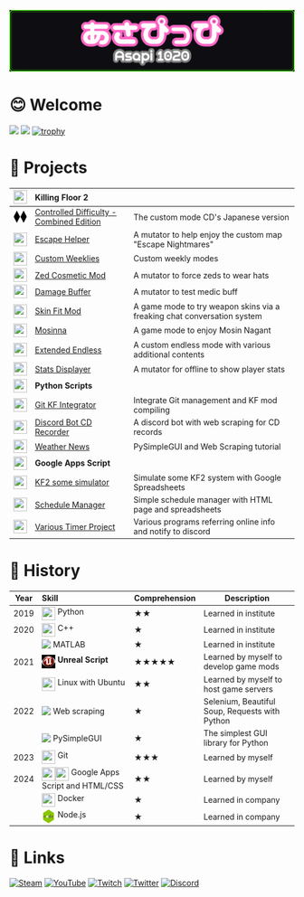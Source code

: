 ![](Asp1020_Simple.png)

# 😊 Welcome
![](https://github-readme-stats.vercel.app/api?username=Asapi1020&hide_border=true&theme=shadow_green&show_icons=true&count_private=true&exclude_repo=DIscordMessage) ![](https://github-readme-stats.vercel.app/api/top-langs/?username=Asapi1020&layout=compact&hide_border=true&exclude_repo=DIscordMessage&theme=shadow_green)
[![trophy](https://github-profile-trophy.vercel.app/?username=Asapi1020&theme=onedark&column=8)](https://github.com/ryo-ma/github-profile-trophy)

# 📂 Projects
|<img src="https://wiki.killingfloor2.com/images/7/7a/KF2_Icon.png" width="24" height="24" align="top">|**Killing Floor 2**||
|-|:-|-|
|<img src="CD.png" width="24" height="24" align="top">|[Controlled Difficulty - Combined Edition](https://github.com/Asapi1020/CD-Combined-Edition)|The custom mode CD's Japanese version|
|<img src="https://simpleicons.org/icons/unrealengine.svg" width="24" height="24" align="top">|[Escape Helper](https://github.com/Asapi1020/Escape-Helper)|A mutator to help enjoy the custom map "Escape Nightmares"|
|<img src="https://simpleicons.org/icons/unrealengine.svg" width="24" height="24" align="top">|[Custom Weeklies](https://github.com/Asapi1020/Custom-Weeklies)|Custom weekly modes|
|<img src="https://simpleicons.org/icons/unrealengine.svg" width="24" height="24" align="top">|[Zed Cosmetic Mod](https://github.com/Asapi1020/ZedCosmeticMut)|A mutator to force zeds to wear hats|
|<img src="https://simpleicons.org/icons/unrealengine.svg" width="24" height="24" align="top">|[Damage Buffer](https://github.com/Asapi1020/DamagBuffer)|A mutator to test medic buff|
|<img src="https://simpleicons.org/icons/unrealengine.svg" width="24" height="24" align="top">|[Skin Fit Mod](https://github.com/Asapi1020/SkinFitMod)|A game mode to try weapon skins via a freaking chat conversation system|
|<img src="https://simpleicons.org/icons/unrealengine.svg" width="24" height="24" align="top">|[Mosinna](https://github.com/Asapi1020/Mosinna)|A game mode to enjoy Mosin Nagant|
|<img src="https://simpleicons.org/icons/unrealengine.svg" width="24" height="24" align="top">|[Extended Endless](https://github.com/Asapi1020/Extended-Endless)|A custom endless mode with various additional contents|
|<img src="https://simpleicons.org/icons/unrealengine.svg" width="24" height="24" align="top">|[Stats Displayer](https://github.com/Asapi1020/StatsDisplayer)|A mutator for offline to show player stats|
|<img src="https://upload.wikimedia.org/wikipedia/commons/thumb/c/c3/Python-logo-notext.svg/1869px-Python-logo-notext.svg.png" width="24" height="24" align="top">|**Python Scripts**||
|<img src="https://simpleicons.org/icons/git.svg" width="24" height="24" align="top">|[Git KF Integrator](https://github.com/Asapi1020/Git-KF-Integrator)|Integrate Git management and KF mod compiling|
|<img src="https://simpleicons.org/icons/discord.svg" width="24" height="24" align="top">|[Discord Bot CD Recorder](https://github.com/Asapi1020/Discord-Bot-CDRecorder)|A discord bot with web scraping for CD records|
|<img src="https://simpleicons.org/icons/python.svg" width="24" height="24" align="top">|[Weather News](https://github.com/Asapi1020/WeatherNews)|PySimpleGUI and Web Scraping tutorial|
|<img src="https://upload.wikimedia.org/wikipedia/commons/thumb/2/2f/Google_Apps_Script.svg/1200px-Google_Apps_Script.svg.png" width="24" height="24" align="top">|**Google Apps Script**||
|<img src="https://simpleicons.org/icons/googleappsscript.svg" width="24" height="24" align="top">|[KF2 some simulator](https://github.com/Asapi1020/KF2-some-simulator)|Simulate some KF2 system with Google Spreadsheets|
|<img src="https://simpleicons.org/icons/googleappsscript.svg" width="24" height="24" align="top">|[Schedule Manager](https://github.com/Asapi1020/Schedule-Manager)|Simple schedule manager with HTML page and spreadsheets|
|<img src="https://simpleicons.org/icons/googleappsscript.svg" width="24" height="24" align="top">|[Various Timer Project](https://github.com/Asapi1020/Various-Timer-Project)|Various programs referring online info and notify to discord|

# 📜 History
|Year|Skill|Comprehension|Description|
|-|:-|-|-|
|2019|<img src="https://upload.wikimedia.org/wikipedia/commons/thumb/c/c3/Python-logo-notext.svg/1869px-Python-logo-notext.svg.png" width="24" height="24" align="top"> Python|★★|Learned in institute|
|2020|<img src="https://upload.wikimedia.org/wikipedia/commons/thumb/1/18/ISO_C%2B%2B_Logo.svg/1822px-ISO_C%2B%2B_Logo.svg.png" width="24" height="24" align="top"> C++|★|Learned in institute|
||<img src="https://upload.wikimedia.org/wikipedia/commons/thumb/2/21/Matlab_Logo.png/1200px-Matlab_Logo.png" height="24" align="top"> MATLAB|★|Learned in institute|
|2021|<img src="UE3.png" width="24" height="24" align="top"> **Unreal Script** |★★★★★|Learned by myself to develop game mods|
||<img src="https://upload.wikimedia.org/wikipedia/commons/thumb/3/35/Tux.svg/1200px-Tux.svg.png" width="24" height="24" align="top"> Linux with Ubuntu|★★|Learned by myself to host game servers|
|2022|<img src="https://static-00.iconduck.com/assets.00/selenium-icon-512x496-obrnvg2v.png" height="24" align="top"> Web scraping|★|Selenium, Beautiful Soup, Requests with Python|
||<img src="https://archive.org/download/github.com-PySimpleGUI-PySimpleGUI_-_2021-09-21_22-21-59/cover.jpg" height="24" align="top"> PySimpleGUI|★|The simplest GUI library for Python|
|2023|<img src="https://git-scm.com/images/logos/downloads/Git-Icon-1788C.png" width="24" height="24" align="top"> Git|★★★|Learned by myself|
|2024|<img src="https://upload.wikimedia.org/wikipedia/commons/thumb/2/2f/Google_Apps_Script.svg/1200px-Google_Apps_Script.svg.png" width="24" height="24" align="top"><img src="https://upload.wikimedia.org/wikipedia/commons/thumb/6/61/HTML5_logo_and_wordmark.svg/512px-HTML5_logo_and_wordmark.svg.png" width="24" height="24" align="top"> Google Apps Script and HTML/CSS|★★|Learned by myself|
||<img src="https://cdn4.iconfinder.com/data/icons/logos-and-brands/512/97_Docker_logo_logos-512.png" width="24" height="24" align="top"> Docker|★|Learned in company|
||<img src="nojs_icon.png" width="24" height="24" align="top"> Node.js|★|Learned in company|

# 🔗 Links
[![Steam](https://img.shields.io/static/v1?message=Steam&logo=steam&labelColor=5c5c5c&color=003E9E&logoColor=white&label=%20)](https://steamcommunity.com/profiles/76561198930643117/)
[![YouTube](https://img.shields.io/static/v1?message=YouTube&logo=youtube&labelColor=gray&color=red&logoColor=white&label=%20)](https://www.youtube.com/@asapi1020)
[![Twitch](https://img.shields.io/static/v1?message=Twitch&logo=twitch&labelColor=gray&color=purple&logoColor=white&label=%20)](https://www.twitch.tv/asapi1020)
[![Twitter](https://img.shields.io/static/v1?message=Twitter&logo=twitter&labelColor=gray&color=blue&logoColor=white&label=%20)](https://twitter.com/1020_asapi)
[![Discord](https://img.shields.io/static/v1?message=Discord&logo=discord&labelColor=gray&color=4089DE&logoColor=white&label=%20)](https://discord.gg/wCRd58ZwHD)
